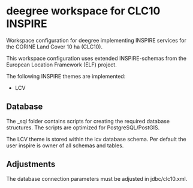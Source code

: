 # deegree workspace for CLC10 INSPIRE
Workspace configuration for deegree implementing INSPIRE services for the CORINE Land Cover 10 ha (CLC10).

This workspace configuration uses extended INSPIRE-schemas from the European Location Framework (ELF) project.

The following INSPIRE themes are implemented:
* LCV

## Database

The _sql folder contains scripts for creating the required database structures. 
The scripts are optimized for PostgreSQL/PostGIS.

The LCV theme is stored within the lcv database schema. Per default the user inspire is owner of all schemas and tables.

## Adjustments

The database connection parameters must be adjusted in jdbc/clc10.xml.
